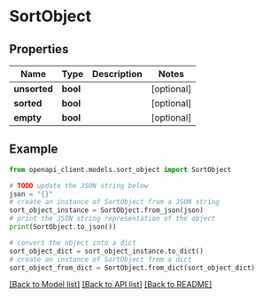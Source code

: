 # SortObject


## Properties

Name | Type | Description | Notes
------------ | ------------- | ------------- | -------------
**unsorted** | **bool** |  | [optional] 
**sorted** | **bool** |  | [optional] 
**empty** | **bool** |  | [optional] 

## Example

```python
from openapi_client.models.sort_object import SortObject

# TODO update the JSON string below
json = "{}"
# create an instance of SortObject from a JSON string
sort_object_instance = SortObject.from_json(json)
# print the JSON string representation of the object
print(SortObject.to_json())

# convert the object into a dict
sort_object_dict = sort_object_instance.to_dict()
# create an instance of SortObject from a dict
sort_object_from_dict = SortObject.from_dict(sort_object_dict)
```
[[Back to Model list]](../README.md#documentation-for-models) [[Back to API list]](../README.md#documentation-for-api-endpoints) [[Back to README]](../README.md)


